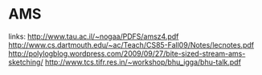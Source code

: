 AMS
===

links:
http://www.tau.ac.il/~nogaa/PDFS/amsz4.pdf
http://www.cs.dartmouth.edu/~ac/Teach/CS85-Fall09/Notes/lecnotes.pdf
http://polylogblog.wordpress.com/2009/09/27/bite-sized-stream-ams-sketching/
http://www.tcs.tifr.res.in/~workshop/bhu_igga/bhu-talk.pdf
